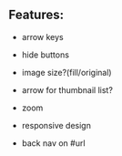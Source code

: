 ## Features:
- arrow keys
- hide buttons

- image size?(fill/original)
- arrow for thumbnail list?
- zoom

- responsive design




- back nav on #url